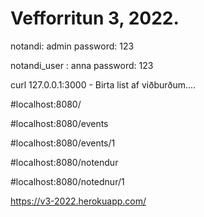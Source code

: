 # Vefforritun 3, 2022. 

notandi: admin 
password: 123

notandi_user : anna
password: 123

curl 127.0.0.1:3000 - Birta list af viðburðum.... 

#localhost:8080/

#localhost:8080/events

#localhost:8080/events/1

#localhost:8080/notendur

#localhost:8080/notednur/1



https://v3-2022.herokuapp.com/